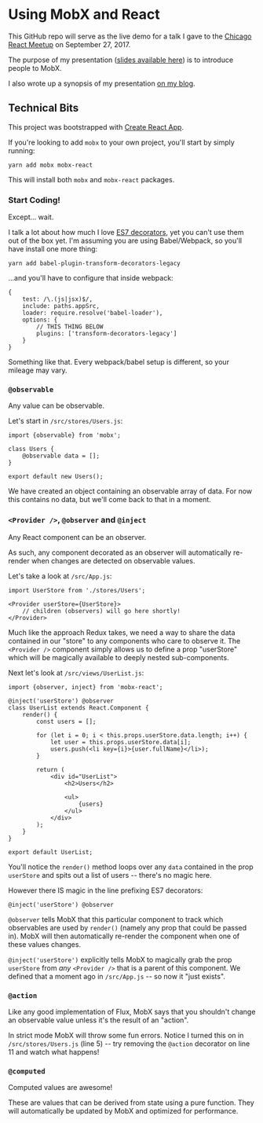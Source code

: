 # Using MobX and React

This GitHub repo will serve as the live demo for a talk I gave to the [Chicago React Meetup](https://www.meetup.com/React-Chicago/events/238418830/) 
on September 27, 2017.

The purpose of my presentation ([slides available here]()) is to introduce people to MobX.

I also wrote up a synopsis of my presentation [on my blog](https://www.akawebdesign.com/2017/09/21/using-mobx-react/).

## Technical Bits

This project was bootstrapped with [Create React App](https://github.com/facebookincubator/create-react-app).

If you're looking to add `mobx` to your own project, you'll start by simply running:

    yarn add mobx mobx-react
    
This will install both `mobx` and `mobx-react` packages.

### Start Coding!

Except... wait.

I talk a lot about how much I love [ES7 decorators](http://technologyadvice.github.io/es7-decorators-babel6/), yet you can't use 
them out of the box yet. I'm assuming you are using Babel/Webpack, so you'll have install one more thing:

    yarn add babel-plugin-transform-decorators-legacy

...and you'll have to configure that inside webpack:

    {
        test: /\.(js|jsx)$/,
        include: paths.appSrc,
        loader: require.resolve('babel-loader'),
        options: {
            // THIS THING BELOW
            plugins: ['transform-decorators-legacy']
        }
    }

Something like that. Every webpack/babel setup is different, so your mileage may vary.

### `@observable`

Any value can be observable.

Let's start in `/src/stores/Users.js`:

    import {observable} from 'mobx';
    
    class Users {
        @observable data = [];
    }
    
    export default new Users();

We have created an object containing an observable array of data. For now this contains no data, but we'll come back to that in a moment. 

### `<Provider />`, `@observer` and `@inject`

Any React component can be an observer. 

As such, any component decorated as an observer will automatically re-render when changes are detected on observable values.

Let's take a look at `/src/App.js`:

    import UserStore from './stores/Users';

    <Provider userStore={UserStore}>
        // children (observers) will go here shortly!
    </Provider>

Much like the approach Redux takes, we need a way to share the data contained in our "store" to any components who care to observe it. 
The `<Provider />` component simply allows us to define a prop "userStore" which will be magically available to deeply nested sub-components.

Next let's look at `/src/views/UserList.js`:

    import {observer, inject} from 'mobx-react';
    
    @inject('userStore') @observer
    class UserList extends React.Component {
        render() {
            const users = [];
    
            for (let i = 0; i < this.props.userStore.data.length; i++) {
                let user = this.props.userStore.data[i];
                users.push(<li key={i}>{user.fullName}</li>);
            }
    
            return (
                <div id="UserList">
                    <h2>Users</h2>
    
                    <ul>
                        {users}
                    </ul>
                </div>
            );
        }
    }
    
    export default UserList;

You'll notice the `render()` method loops over any `data` contained in the prop `userStore` and spits out a list of users -- there's no magic here.

However there IS magic in the line prefixing ES7 decorators:

    @inject('userStore') @observer
    
`@observer` tells MobX that this particular component to track which observables are used by `render()` (namely any prop that could be passed in). 
MobX will then automatically re-render the component when one of these values changes.

`@inject('userStore')` explicitly tells MobX to magically grab the prop `userStore` from _any_ `<Provider />` that is a parent of 
this component. We defined that a moment ago in `/src/App.js` -- so now it "just exists". 

### `@action`

Like any good implementation of Flux, MobX says that you shouldn't change an observable value unless it's the result of an "action".

In strict mode MobX will throw some fun errors. Notice I turned this on in `/src/stores/Users.js` (line 5) -- try removing 
the `@action` decorator on line 11 and watch what happens!

### `@computed`

Computed values are awesome! 

These are values that can be derived from state using a pure function. They will automatically be updated by MobX and optimized for performance.